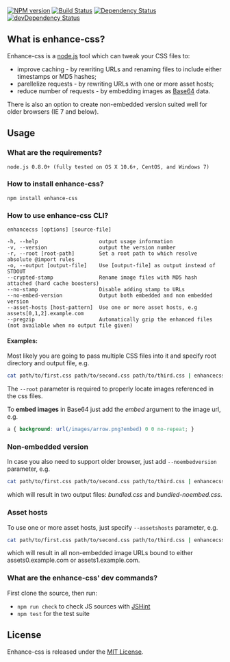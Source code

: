 [![NPM version](https://badge.fury.io/js/enhance-css.png)](https://badge.fury.io/js/enhance-css)
[![Build Status](https://secure.travis-ci.org/GoalSmashers/enhance-css.png)](https://travis-ci.org/GoalSmashers/enhance-css)
[![Dependency Status](https://david-dm.org/GoalSmashers/enhance-css.png?theme=shields.io)](https://david-dm.org/GoalSmashers/enhance-css)
[![devDependency Status](https://david-dm.org/GoalSmashers/enhance-css/dev-status.png?theme=shields.io)](https://david-dm.org/GoalSmashers/enhance-css#info=devDependencies)

## What is enhance-css?

Enhance-css is a [node.js](http://nodejs.org/) tool which can tweak your CSS files to:

* improve caching - by rewriting URLs and renaming files to include either timestamps or MD5 hashes;
* parellelize requests - by rewriting URLs with one or more asset hosts;
* reduce number of requests - by embedding images as [Base64](http://en.wikipedia.org/wiki/Base64) data.

There is also an option to create non-embedded version suited well
for older browsers (IE 7 and below).


## Usage

### What are the requirements?

```
node.js 0.8.0+ (fully tested on OS X 10.6+, CentOS, and Windows 7)
```

### How to install enhance-css?

```
npm install enhance-css
```

### How to use enhance-css CLI?

```
enhancecss [options] [source-file]

-h, --help                    output usage information
-v, --version                 output the version number
-r, --root [root-path]        Set a root path to which resolve absolute @import rules
-o, --output [output-file]    Use [output-file] as output instead of STDOUT
--crypted-stamp               Rename image files with MD5 hash attached (hard cache boosters)
--no-stamp                    Disable adding stamp to URLs
--no-embed-version            Output both embedded and non embedded version
--asset-hosts [host-pattern]  Use one or more asset hosts, e.g assets[0,1,2].example.com
--pregzip                     Automatically gzip the enhanced files (not available when no output file given)
```

#### Examples:

Most likely you are going to pass multiple CSS files into it
and specify root directory and output file, e.g.

```bash
cat path/to/first.css path/to/second.css path/to/third.css | enhancecss -o bundled.css --root ./public/
```

The `--root` parameter is required to properly locate images referenced in the css files.

To **embed images** in Base64 just add the *embed* argument to the image url, e.g.

```css
a { background: url(/images/arrow.png?embed) 0 0 no-repeat; }
```

### Non-embedded version

In case you also need to support older browser, just add `--noembedversion` parameter, e.g.

```bash
cat path/to/first.css path/to/second.css path/to/third.css | enhancecss -o bundled.css --root ./public/ --noembedversion
```

which will result in two output files: *bundled.css* and *bundled-noembed.css*.

### Asset hosts

To use one or more asset hosts, just specify `--assetshosts` parameter, e.g.

```bash
cat path/to/first.css path/to/second.css path/to/third.css | enhancecss -o bundled.css --root ./public/ --assethosts assets[0,1].example.com
```

which will result in all non-embedded image URLs bound to either assets0.example.com or assets1.example.com.

### What are the enhance-css' dev commands?

First clone the source, then run:

* `npm run check` to check JS sources with [JSHint](https://github.com/jshint/jshint/)
* `npm test` for the test suite


## License

Enhance-css is released under the [MIT License](/LICENSE).
